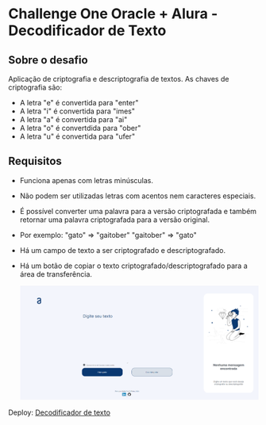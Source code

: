 <h1>Challenge One Oracle + Alura - Decodificador de Texto</h1>


<h2>Sobre o desafio</h2>

Aplicação de criptografia e descriptografia de textos.
As chaves de criptografia são:
 - A letra "e" é convertida para "enter"
 - A letra "i" é convertida para "imes"
 - A letra "a" é convertida para "ai"
 - A letra "o" é convertdida para "ober"
 - A letra "u" é convertida para "ufer"


<h2>Requisitos</h2>

 - Funciona apenas com letras minúsculas.
- Não podem ser utilizadas letras com acentos nem caracteres especiais.
- É possível converter uma palavra para a versão criptografada e também retornar uma palavra criptografada para a versão original.
- Por exemplo:
"gato" => "gaitober"
"gaitober" => "gato"

- Há um campo de texto a ser criptografado e descriptografado.
- Há um botão de copiar o texto criptografado/descriptografado para a área de transferência.

  ![Tela do decodificador](https://github.com/MariaFlorDiPiero/challenge-decodificador-one-t6/blob/main/Captura%20de%20Tela%20(488).png?raw=true)

Deploy: [Decodificador de texto](https://mariaflordipiero.github.io/challenge-decodificador-one-t6/)


